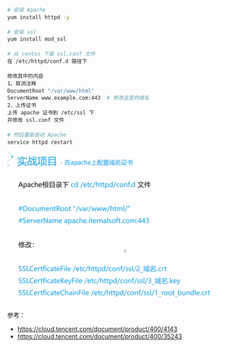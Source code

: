 ```bash

# 安装 Apache
yum install httpd -y

# 安装 ssl
yum install mod_ssl

# 从 centos 下载 ssl.conf 文件
在 /etc/httpd/conf.d 路径下

修改其中的内容
1、取消注释 
DocumentRoot "/var/www/html"
ServerName www.example.com:443  # 修改这里的域名
2、上传证书
上传 apache 证书到 /etc/ssl 下
并修改 ssl.conf 文件

# 然后重新启动 Apache
service httpd restart

```

![1571386388475](image/apache配置/1571386388475.png)

参考：

- https://cloud.tencent.com/document/product/400/4143
- https://cloud.tencent.com/document/product/400/35243


